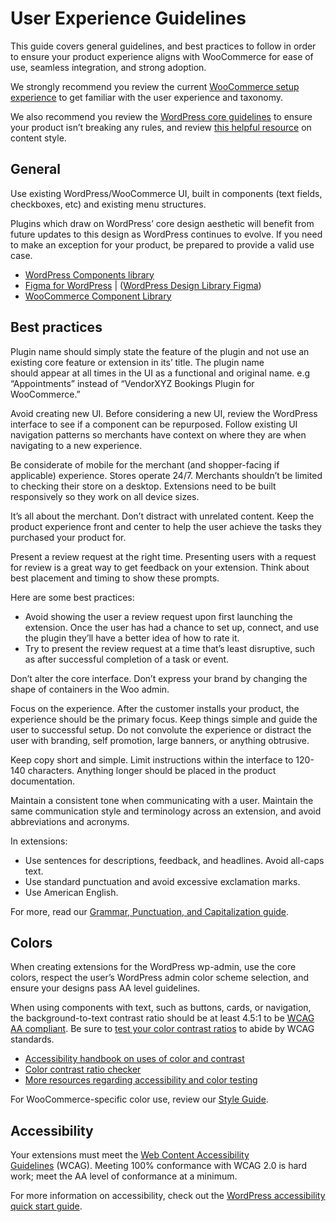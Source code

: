 # User Experience Guidelines

This guide covers general guidelines, and best practices to follow in order to ensure your product experience aligns with WooCommerce for ease of use, seamless integration, and strong adoption.

We strongly recommend you review the current [WooCommerce setup experience](https://www.google.com/url?q=https://woocommerce.com/documentation/plugins/woocommerce/getting-started/&sa=D&source=editors&ust=1692895324238396&usg=AOvVaw2TmgGeQmH4N_DZY6QS9Bve) to get familiar with the user experience and taxonomy.

We also recommend you review the [WordPress core guidelines](https://www.google.com/url?q=https://developer.wordpress.org/plugins/wordpress-org/detailed-plugin-guidelines/&sa=D&source=editors&ust=1692895324239052&usg=AOvVaw1E61gu1LlpT1F6yqYdMrcl) to ensure your product isn’t breaking any rules, and review [this helpful resource](https://www.google.com/url?q=https://woocommerce.com/document/grammar-punctuation-style-guide/&sa=D&source=editors&ust=1692895324239337&usg=AOvVaw0tMP_9YsdpSjtiAOQSw_D-) on content style.

## General

Use existing WordPress/WooCommerce UI, built in components (text fields, checkboxes, etc) and existing menu structures.

Plugins which draw on WordPress’ core design aesthetic will benefit from future updates to this design as WordPress continues to evolve. If you need to make an exception for your product, be prepared to provide a valid use case.

- [WordPress Components library](https://www.google.com/url?q=https://wordpress.github.io/gutenberg/?path%3D/story/docs-introduction--page&sa=D&source=editors&ust=1692895324240206&usg=AOvVaw12wUm2BSmyxcEjcAQxlwaU)
- [Figma for WordPress](https://www.google.com/url?q=https://make.wordpress.org/design/2018/11/19/figma-for-wordpress/&sa=D&source=editors&ust=1692895324240568&usg=AOvVaw1iTxXh4YpA9AZlAACquK3g) | ([WordPress Design Library Figma](https://www.google.com/url?q=https://www.figma.com/file/e4tLacmlPuZV47l7901FEs/WordPress-Design-Library?type%3Ddesign%26node-id%3D7-42%26t%3Dm8IgUWrqfZX0GNCh-0&sa=D&source=editors&ust=1692895324240869&usg=AOvVaw0N2Y5nktcq9dypK8N68nMD))
- [WooCommerce Component Library](https://www.google.com/url?q=https://woocommerce.github.io/woocommerce-admin/%23/&sa=D&source=editors&ust=1692895324241224&usg=AOvVaw0rXxnruNoF8alalpaev9yD)

## Best practices

Plugin name should simply state the feature of the plugin and not use an existing core feature or extension in its’ title. The plugin name should appear at all times in the UI as a functional and original name. e.g “Appointments” instead of “VendorXYZ Bookings Plugin for WooCommerce.”

Avoid creating new UI. Before considering a new UI, review the WordPress interface to see if a component can be repurposed. Follow existing UI navigation patterns so merchants have context on where they are when navigating to a new experience.

Be considerate of mobile for the merchant (and shopper-facing if applicable) experience. Stores operate 24/7. Merchants shouldn’t be limited to checking their store on a desktop. Extensions need to be built responsively so they work on all device sizes.

It’s all about the merchant. Don’t distract with unrelated content. Keep the product experience front and center to help the user achieve the tasks they purchased your product for.

Present a review request at the right time. Presenting users with a request for review is a great way to get feedback on your extension. Think about best placement and timing to show these prompts.

Here are some best practices:

- Avoid showing the user a review request upon first launching the extension. Once the user has had a chance to set up, connect, and use the plugin they’ll have a better idea of how to rate it.
- Try to present the review request at a time that’s least disruptive, such as after successful completion of a task or event.

Don’t alter the core interface. Don’t express your brand by changing the shape of containers in the Woo admin.

Focus on the experience. After the customer installs your product, the experience should be the primary focus. Keep things simple and guide the user to successful setup. Do not convolute the experience or distract the user with branding, self promotion, large banners, or anything obtrusive.

Keep copy short and simple. Limit instructions within the interface to 120-140 characters. Anything longer should be placed in the product documentation.

Maintain a consistent tone when communicating with a user. Maintain the same communication style and terminology across an extension, and avoid abbreviations and acronyms.

In extensions:

- Use sentences for descriptions, feedback, and headlines. Avoid all-caps text.
- Use standard punctuation and avoid excessive exclamation marks.
- Use American English.

For more, read our [Grammar, Punctuation, and Capitalization guide](https://www.google.com/url?q=https://woocommerce.com/document/grammar-punctuation-style-guide/&sa=D&source=editors&ust=1692895324244468&usg=AOvVaw2FWh4SUBI0dLsCqUZtXGFt).

## Colors

When creating extensions for the WordPress wp-admin, use the core colors, respect the user’s WordPress admin color scheme selection, and ensure your designs pass AA level guidelines.

When using components with text, such as buttons, cards, or navigation, the background-to-text contrast ratio should be at least 4.5:1 to be [WCAG AA compliant](https://www.google.com/url?q=https://www.w3.org/WAI/WCAG21/Understanding/contrast-minimum.html&sa=D&source=editors&ust=1692895324245359&usg=AOvVaw04OufEgaTguaV-k6wMtlMU). Be sure to [test your color contrast ratios](https://www.google.com/url?q=https://webaim.org/resources/contrastchecker/&sa=D&source=editors&ust=1692895324245608&usg=AOvVaw1aGcU7vUM05t3bxPA2qrIX) to abide by WCAG standards.

- [Accessibility handbook on uses of color and contrast](https://www.google.com/url?q=https://make.wordpress.org/accessibility/handbook/current-projects/use-of-color/&sa=D&source=editors&ust=1692895324245960&usg=AOvVaw3DDtjcP5MkNoQgX3VgPKXr)
- [Color contrast ratio checker](https://www.google.com/url?q=http://webaim.org/resources/contrastchecker/&sa=D&source=editors&ust=1692895324246320&usg=AOvVaw1RTR_DT4liFu_SiBOF8RxK)
- [More resources regarding accessibility and color testing](https://www.google.com/url?q=http://webaim.org/resources/contrastchecker/&sa=D&source=editors&ust=1692895324246679&usg=AOvVaw316-gDJXDzTH8gOjibWeRm)

For WooCommerce-specific color use, review our [Style Guide](https://www.google.com/url?q=https://woocommerce.com/brand-and-logo-guidelines/&sa=D&source=editors&ust=1692895324247100&usg=AOvVaw2cgvb_mHoClPzhtW57QooS).

## Accessibility

Your extensions must meet the [Web Content Accessibility Guidelines](https://www.google.com/url?q=https://www.w3.org/WAI/standards-guidelines/wcag/&sa=D&source=editors&ust=1692895324247620&usg=AOvVaw3zuZP9mII_1wB0hF2DHvqz) (WCAG). Meeting 100% conformance with WCAG 2.0 is hard work; meet the AA level of conformance at a minimum.

For more information on accessibility, check out the [WordPress accessibility quick start guide](https://www.google.com/url?q=https://make.wordpress.org/accessibility/handbook/best-practices/quick-start-guide/&sa=D&source=editors&ust=1692895324247995&usg=AOvVaw1FOL7wC9TwyiIxLUiQZ34k).

